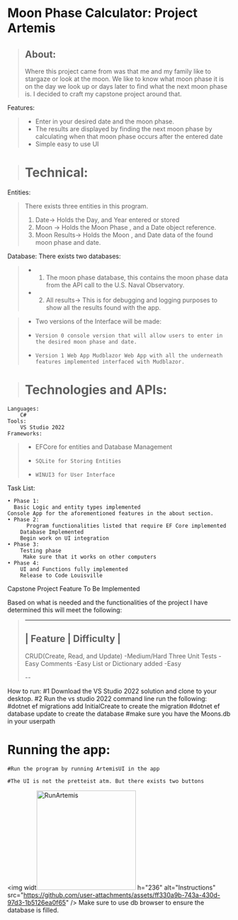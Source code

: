 # Moon Phase Calculator: Project Artemis
>## About:
>	Where this project came from was that me and my family like to stargaze or look at the moon. We like to know what moon phase it is on the day we look up or days later to find what the next moon phase is. I decided to craft my capstone project around that.

Features:

   > * Enter in your desired date and the moon phase.
   > * The results are displayed by finding the next moon phase by calculating when that moon phase occurs after the entered date
   > * Simple easy to use UI

> # Technical:

Entities:
> There exists three entities in this program.	
>	1. Date→ Holds the Day, and Year entered or stored
>	2. Moon → Holds the Moon Phase , and a Date object reference.
>	3. Moon Results→ Holds the Moon , and Date data of the found moon phase and date.

Database:
	There exists two databases:
> * 1. The moon phase database, this contains the moon phase data from the API call to the U.S. Naval Observatory.
  > *  2.  All results→ This is for debugging and logging purposes to show all the results found with the app.

> * Two versions of the Interface will be made:
> * 	Version 0 console version that will allow users to enter in the desired moon phase and date.			
> * 	Version 1 Web App Mudblazor Web App with all the underneath features implemented interfaced with Mudblazor.

> # Technologies and APIs:
	Languages:
		C#
	Tools:
		VS Studio 2022
	Frameworks:
> * EFCore for entities and Database Management
> *		SQLite for Storing Entities
> *		WINUI3 for User Interface

Task List:

    • Phase 1:
      Basic Logic and entity types implemented
	Console App for the aforementioned features in the about section. 
    • Phase 2:
          Program functionalities listed that require EF Core implemented
	    Database Implemented
	    Begin work on UI integration
    • Phase 3:
	    Testing phase 
	     Make sure that it works on other computers
    • Phase 4:
	    UI and Functions fully implemented
	    Release to Code Louisville
	
	
Capstone Project Feature To Be Implemented

Based on what is needed and the functionalities of the project I have determined this will meet the following:


>---
> | Feature | Difficulty |
>--
>   CRUD(Create, Read, and Update) -Medium/Hard
>   Three Unit Tests -Easy
>   Comments -Easy
>   List or Dictionary added -Easy
>
>   --
>
How to run:
#1 Download the VS Studio 2022 solution and clone to your desktop.
#2 Run the vs studio 2022 command line run the following:
	#dotnet ef migrations add InitialCreate to create the migration
 	#dotnet ef database update to create the database
  	#make sure you have the Moons.db in your userpath 
# Running the app:
	#Run the program by running ArtemisUI in the app 
 	
  	#The UI is not the pretteist atm. But there exists two buttons
<img widt<img width="224" alt="RunArtemis" src="https://github.com/user-attachments/assets/6b665020-f70d-4097-ac6d-9ff6ef1ef70c" />
h="236" alt="Instructions" src="https://github.com/user-attachments/assets/ff330a9b-743a-430d-97d3-1b5126ea0f65" />
Make sure to use db browser to ensure the database is filled.
